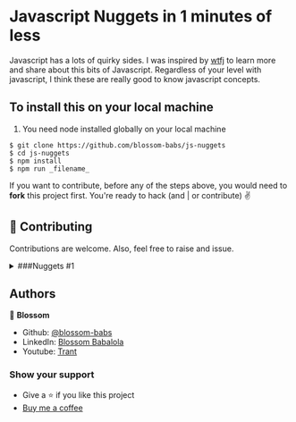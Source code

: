 # Javascript Nuggets in 1 minutes of less

Javascript has a lots of quirky sides. I was inspired by [wtfj](https://github.com/denysdovhan/wtfjs#-supporting) to learn more and share about this bits of Javascript. Regardless of your level with javascript, I think these are really good to know javascript concepts.

## To install this on your local machine

1. You need node installed globally on your local machine
```
$ git clone https://github.com/blossom-babs/js-nuggets
$ cd js-nuggets
$ npm install
$ npm run _filename_
```
If you want to contribute, before any of the steps above, you would need to __fork__ this project first.
You're ready to hack (and | or contribute) ✌️

## 🤝 Contributing
Contributions are welcome. Also, feel free to raise and issue.

<details>
  <summary> ###Nuggets #1 </summary>
  
  [How to check the boolean of a value](https://www.youtube.com/shorts/Z1hFlhXZvCY)

  ```
  Boolean, double not operator, conditional, 
  ```
</details>

## Authors
🌸 __Blossom__
- Github: [@blossom-babs](https://github.com/blossom-babs/)
- LinkedIn: [Blossom Babalola](https://www.linkedin.com/in/blossom-babalola/)
- Youtube: [Trant](https://www.youtube.com/channel/UCWqoKQfyZTTLUd4t8yBT57g)

### Show your support
- Give a ⭐ if you like this project
- [Buy me a coffee](https://www.buymeacoffee.com/blossombabs)